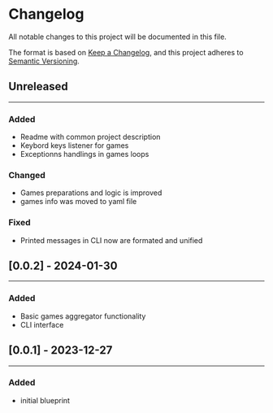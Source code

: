 # Changelog

All notable changes to this project will be documented in this file.

The format is based on [Keep a Changelog](https://keepachangelog.com/en/1.0.0/),
and this project adheres to [Semantic Versioning](https://semver.org/spec/v2.0.0.html).

## Unreleased

---

### Added
- Readme with common project description
- Keybord keys listener for games
- Exceptionns handlings in games loops

### Changed
- Games preparations and logic is improved
- games info was moved to yaml file

### Fixed
- Printed messages in CLI now are formated and unified


## [0.0.2] - 2024-01-30

---

### Added
- Basic games aggregator functionality
- CLI interface

## [0.0.1] - 2023-12-27

---

### Added
- initial blueprint

